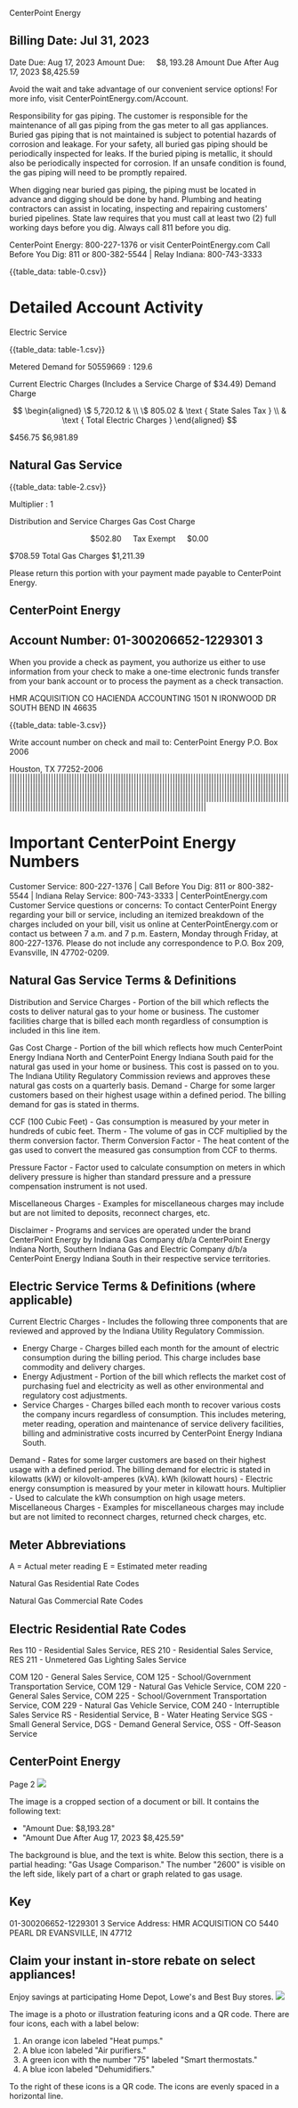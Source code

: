 CenterPoint Energy

## Billing Date: Jul 31, 2023

Date Due: Aug 17, 2023
Amount Due: $\quad \$ 8,193.28$
Amount Due After Aug 17, 2023
\$8,425.59

Avoid the wait and take advantage of our convenient service options! For more info, visit CenterPointEnergy.com/Account.

Responsibility for gas piping. The customer is responsible for the maintenance of all gas piping from the gas meter to all gas appliances. Buried gas piping that is not maintained is subject to potential hazards of corrosion and leakage. For your safety, all buried gas piping should be periodically inspected for leaks. If the buried piping is metallic, it should also be periodically inspected for corrosion. If an unsafe condition is found, the gas piping will need to be promptly repaired.

When digging near buried gas piping, the piping must be located in advance and digging should be done by hand. Plumbing and heating contractors can assist in locating, inspecting and repairing customers' buried pipelines. State law requires that you must call at least two (2) full working days before you dig. Always call 811 before you dig.

CenterPoint Energy: 800-227-1376 or visit CenterPointEnergy.com Call Before You Dig: 811 or 800-382-5544 | Relay Indiana: 800-743-3333

{{table_data: table-0.csv}}

# Detailed Account Activity 

Electric Service

{{table_data: table-1.csv}}

Metered Demand for $50559669: 129.6$

Current Electric Charges
(Includes a Service Charge of \$34.49)
Demand Charge

$$
\begin{aligned}
\$ 5,720.12 & \\
\$ 805.02 & \text { State Sales Tax } \\
& \text { Total Electric Charges }
\end{aligned}
$$

\$456.75
\$6,981.89

## Natural Gas Service

{{table_data: table-2.csv}}

Multiplier : 1

Distribution and Service Charges
Gas Cost Charge

$$
\$ 502.80 \quad \text { Tax Exempt } \quad \$ 0.00
$$

\$708.59 Total Gas Charges
\$1,211.39

Please return this portion with your payment made payable to CenterPoint Energy.

## CenterPoint Energy

## Account Number: 01-300206652-1229301 3

When you provide a check as payment, you authorize us either to use information from your check to make a one-time electronic funds transfer from your bank account or to process the payment as a check transaction.

HMR ACQUISITION CO
HACIENDA ACCOUNTING
1501 N IRONWOOD DR
SOUTH BEND IN 46635

{{table_data: table-3.csv}}

Write account number on check and mail to:
CenterPoint Energy
P.O. Box 2006

Houston, TX 77252-2006
||||||||||||||||||||||||||||||||||||||||||||||||||||||||||||||||||||||||||||||||||||||||||||||||||||||||||||||||||||||||||||||||||||||||||||||||||||||||||||||||||||||||||||||||||||||||||||||||||||||||||||||||||||||||||||||||||||||||||||||||||||||||||||||||||||||||||||||||||||||||||||||||||||||||||||||||||||||||||||||||||||||||||||||||||||||||||||||||||||||||||||||||||||||||||||||||||||||||||||||||

# Important CenterPoint Energy Numbers 

Customer Service: 800-227-1376 | Call Before You Dig: 811 or 800-382-5544 | Indiana Relay Service: 800-743-3333 | CenterPointEnergy.com
Customer Service questions or concerns: To contact CenterPoint Energy regarding your bill or service, including an itemized breakdown of the charges included on your bill, visit us online at CenterPointEnergy.com or contact us between 7 a.m. and 7 p.m. Eastern, Monday through Friday, at 800-227-1376. Please do not include any correspondence to P.O. Box 209, Evansville, IN 47702-0209.

## Natural Gas Service Terms \& Definitions

Distribution and Service Charges - Portion of the bill which reflects the costs to deliver natural gas to your home or business. The customer facilities charge that is billed each month regardless of consumption is included in this line item.

Gas Cost Charge - Portion of the bill which reflects how much CenterPoint Energy Indiana North and CenterPoint Energy Indiana South paid for the natural gas used in your home or business. This cost is passed on to you. The Indiana Utility Regulatory Commission reviews and approves these natural gas costs on a quarterly basis.
Demand - Charge for some larger customers based on their highest usage within a defined period. The billing demand for gas is stated in therms.

CCF (100 Cubic Feet) - Gas consumption is measured by your meter in hundreds of cubic feet.
Therm - The volume of gas in CCF multiplied by the therm conversion factor.
Therm Conversion Factor - The heat content of the gas used to convert the measured gas consumption from CCF to therms.

Pressure Factor - Factor used to calculate consumption on meters in which delivery pressure is higher than standard pressure and a pressure compensation instrument is not used.

Miscellaneous Charges - Examples for miscellaneous charges may include but are not limited to deposits, reconnect charges, etc.

Disclaimer - Programs and services are operated under the brand CenterPoint Energy by Indiana Gas Company d/b/a CenterPoint Energy Indiana North, Southern Indiana Gas and Electric Company d/b/a CenterPoint Energy Indiana South in their respective service territories.

## Electric Service Terms \& Definitions (where applicable)

Current Electric Charges - Includes the following three components that are reviewed and approved by the Indiana Utility Regulatory Commission.

- Energy Charge - Charges billed each month for the amount of electric consumption during the billing period. This charge includes base commodity and delivery charges.
- Energy Adjustment - Portion of the bill which reflects the market cost of purchasing fuel and electricity as well as other environmental and regulatory cost adjustments.
- Service Charges - Charges billed each month to recover various costs the company incurs regardless of consumption. This includes metering, meter reading, operation and maintenance of service delivery facilities, billing and administrative costs incurred by CenterPoint Energy Indiana South.

Demand - Rates for some larger customers are based on their highest usage with a defined period. The billing demand for electric is stated in kilowatts (kW) or kilovolt-amperes (kVA).
kWh (kilowatt hours) - Electric energy consumption is measured by your meter in kilowatt hours.
Multiplier - Used to calculate the kWh consumption on high usage meters.
Miscellaneous Charges - Examples for miscellaneous charges may include but are not limited to reconnect charges, returned check charges, etc.

## Meter Abbreviations

A = Actual meter reading
E = Estimated meter reading

Natural Gas Residential Rate Codes

Natural Gas Commercial Rate Codes

## Electric Residential Rate Codes

Res 110 - Residential Sales Service, RES 210 - Residential Sales Service, RES 211 - Unmetered Gas Lighting Sales Service

COM 120 - General Sales Service, COM 125 - School/Government Transportation Service, COM 129 - Natural Gas Vehicle Service, COM 220 - General Sales Service, COM 225 - School/Government Transportation Service, COM 229 - Natural Gas Vehicle Service, COM 240 - Interruptible Sales Service
RS - Residential Service, B - Water Heating Service
SGS - Small General Service, DGS - Demand General Service, OSS - Off-Season Service

## CenterPoint Energy

Page 2
![](images/img-0.jpeg)

The image is a cropped section of a document or bill. It contains the following text:

- "Amount Due: $8,193.28"
- "Amount Due After Aug 17, 2023 $8,425.59"

The background is blue, and the text is white. Below this section, there is a partial heading: "Gas Usage Comparison." The number "2600" is visible on the left side, likely part of a chart or graph related to gas usage.

## Key

01-300206652-1229301 3
Service Address:
HMR ACQUISITION CO
5440 PEARL DR
EVANSVILLE, IN 47712

## Claim your instant in-store rebate on select appliances!

Enjoy savings at participating Home Depot, Lowe's and Best Buy stores.
![](images/img-1.jpeg)

The image is a photo or illustration featuring icons and a QR code. There are four icons, each with a label below:

1. An orange icon labeled "Heat pumps."
2. A blue icon labeled "Air purifiers."
3. A green icon with the number "75" labeled "Smart thermostats."
4. A blue icon labeled "Dehumidifiers."

To the right of these icons is a QR code. The icons are evenly spaced in a horizontal line.
